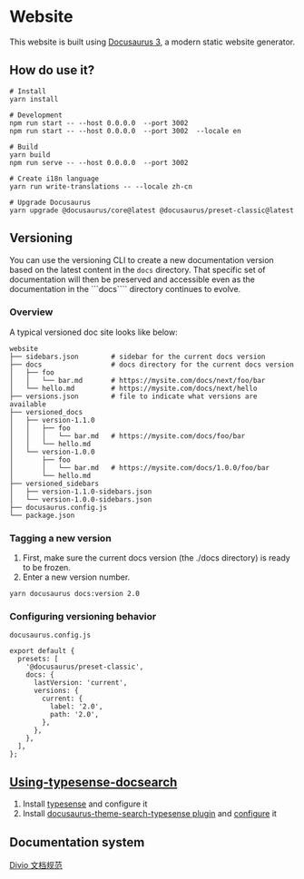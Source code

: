 # Website

This website is built using [Docusaurus 3](https://docusaurus.io/), a modern static website generator.

## How do use it?

```
# Install
yarn install

# Development 
npm run start -- --host 0.0.0.0  --port 3002
npm run start -- --host 0.0.0.0  --port 3002  --locale en

# Build
yarn build
npm run serve -- --host 0.0.0.0  --port 3002

# Create i18n language
yarn run write-translations -- --locale zh-cn

# Upgrade Docusaurus 
yarn upgrade @docusaurus/core@latest @docusaurus/preset-classic@latest
```

## Versioning

You can use the versioning CLI to create a new documentation version based on the latest content in the ```docs``` directory. That specific set of documentation will then be preserved and accessible even as the documentation in the ```docs```` directory continues to evolve.

### Overview

A typical versioned doc site looks like below:

```
website
├── sidebars.json        # sidebar for the current docs version
├── docs                 # docs directory for the current docs version
│   ├── foo
│   │   └── bar.md       # https://mysite.com/docs/next/foo/bar
│   └── hello.md         # https://mysite.com/docs/next/hello
├── versions.json        # file to indicate what versions are available
├── versioned_docs
│   ├── version-1.1.0
│   │   ├── foo
│   │   │   └── bar.md   # https://mysite.com/docs/foo/bar
│   │   └── hello.md
│   └── version-1.0.0
│       ├── foo
│       │   └── bar.md   # https://mysite.com/docs/1.0.0/foo/bar
│       └── hello.md
├── versioned_sidebars
│   ├── version-1.1.0-sidebars.json
│   └── version-1.0.0-sidebars.json
├── docusaurus.config.js
└── package.json
```

### Tagging a new version

1. First, make sure the current docs version (the ./docs directory) is ready to be frozen.
2. Enter a new version number.

```
yarn docusaurus docs:version 2.0
```

### Configuring versioning behavior

```
docusaurus.config.js

export default {
  presets: [
    '@docusaurus/preset-classic',
    docs: {
      lastVersion: 'current',
      versions: {
        current: {
          label: '2.0',
          path: '2.0',
        },
      },
    },
  ],
};
```

## [Using-typesense-docsearch](https://docusaurus.io/zh-CN/docs/2.2.0/search#using-typesense-docsearch)

1. Install [typesense](https://github.com/Websoft9/docker-library/tree/main/apps/typesense) and configure it
2. Install [docusaurus-theme-search-typesense plugin](https://typesense.org/docs/guide/docsearch.html#step-2-add-a-search-bar-to-your-documentation-site) and [configure](https://github.com/Websoft9/doc.websoft9.com/blob/main/docusaurus.config.js) it

## Documentation system

[Divio 文档规范](https://documentation.divio.com/)

